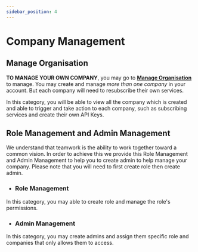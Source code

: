 ```yaml
---
sidebar_position: 4
---
```


# Company Management
## Manage Organisation
**TO MANAGE YOUR OWN COMPANY**, you may go to [**Manage Organisation**](https://portal-testnet.maschain.com/user-organisation-management) to manage. You may create and manage *more than one company* in your account. But each company will need to resubscribe their own services. 

In this category, you will be able to view all the company which is created and able to trigger and take action to each company, such as subscribing services and create their own API Keys.

## Role Management and Admin Management
We understand that teamwork is the ability to work together toward a common vision. In order to achieve this we provide this Role Management and Admin Management to help you to create admin to help manage your company. Please note that you will need to first create role then create admin.

- ### Role Management
In this category, you may able to create role and manage the role's permissions.
- ### Admin Management
In this category, you may create admins and assign them specific role and companies that only allows them to access.